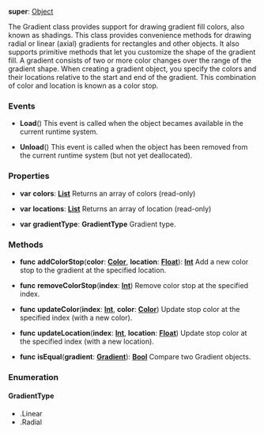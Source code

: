 **super**: [Object](Object.md)

The Gradient class provides support for drawing gradient fill colors, also known as shadings. This class provides convenience methods for drawing radial or linear (axial) gradients for rectangles and other objects. It also supports primitive methods that let you customize the shape of the gradient fill.
A gradient consists of two or more color changes over the range of the gradient shape. When creating a gradient object, you specify the colors and their locations relative to the start and end of the gradient. This combination of color and location is known as a color stop.

### Events

* **Load**()
This event is called when the object becames available in the current runtime system.

* **Unload**()
This event is called when the object has been removed from the current runtime system (but not yet deallocated).



### Properties

* **var** **colors**: **[List](../gravity/lists.md)**
Returns an array of colors \(read-only\)

* **var** **locations**: **[List](../gravity/lists.md)**
Returns an array of location \(read-only\)

* **var** **gradientType**: **GradientType**
Gradient type.



### Methods

* **func** **addColorStop**(**color**: <strong>[Color](color.md)</strong>, **location**: <strong>[Float](../gravity/types.md)</strong>): <strong>[Int](../gravity/types.md)</strong> 
Add a new color stop to the gradient at the specified location.

* **func** **removeColorStop**(**index**: <strong>[Int](../gravity/types.md)</strong>)
Remove color stop at the specified index.

* **func** **updateColor**(**index**: <strong>[Int](../gravity/types.md)</strong>, **color**: <strong>[Color](color.md)</strong>)
Update stop color at the specified index (with a new color).

* **func** **updateLocation**(**index**: <strong>[Int](../gravity/types.md)</strong>, **location**: <strong>[Float](../gravity/types.md)</strong>)
Update stop color at the specified index (with a new location).

* **func** **isEqual**(**gradient**: <strong>[Gradient](gradient.md)</strong>): <strong>[Bool](../gravity/types.md)</strong> 
Compare two Gradient objects.





### Enumeration

#### GradientType
 * .Linear
 * .Radial

<br><br>

